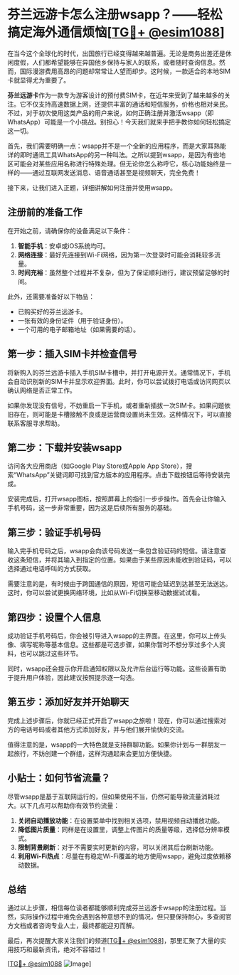 # 芬兰远游卡怎么注册wsapp？——轻松搞定海外通信烦恼[[TG💪+ @esim1088](https://t.me/s/esim1088)]

在当今这个全球化的时代，出国旅行已经变得越来越普遍。无论是商务出差还是休闲度假，人们都希望能够在异国他乡保持与家人的联系，或者随时查询信息。然而，国际漫游费用高昂的问题却常常让人望而却步。这时候，一款适合的本地SIM卡就显得尤为重要了。

**芬兰远游卡**作为一款专为游客设计的预付费SIM卡，在近年来受到了越来越多的关注。它不仅支持高速数据上网，还提供丰富的通话和短信服务，价格也相对亲民。不过，对于初次使用这类产品的用户来说，如何正确注册并激活wsapp（即WhatsApp）可能是一个小挑战。别担心！今天我们就来手把手教你如何轻松搞定这一切。

首先，我们需要明确一点：wsapp并不是一个全新的应用程序，而是大家耳熟能详的即时通讯工具WhatsApp的另一种叫法。之所以提到wsapp，是因为有些地区可能会对某些应用名称进行特殊处理。但无论你怎么称呼它，核心功能始终是一样的——通过互联网发送消息、语音通话甚至是视频聊天，完全免费！

接下来，让我们进入正题，详细讲解如何注册并使用wsapp。

## 注册前的准备工作

在开始之前，请确保你的设备满足以下条件：
1. **智能手机**：安卓或iOS系统均可。
2. **网络连接**：最好先连接到Wi-Fi网络，因为第一次登录时可能会消耗较多流量。
3. **时间充裕**：虽然整个过程并不复杂，但为了保证顺利进行，建议预留足够的时间。

此外，还需要准备好以下物品：
- 已购买好的芬兰远游卡。
- 一张有效的身份证件（用于验证身份）。
- 一个可用的电子邮箱地址（如果需要的话）。

## 第一步：插入SIM卡并检查信号

将新购入的芬兰远游卡插入手机SIM卡槽中，并打开电源开关。通常情况下，手机会自动识别新的SIM卡并显示欢迎界面。此时，你可以尝试拨打电话或访问网页以确认网络是否正常工作。

如果你发现没有信号，不妨重启一下手机，或者重新插拔一次SIM卡。如果问题依旧存在，则可能是卡槽接触不良或是运营商设置尚未生效。这种情况下，可以直接联系客服寻求帮助。

## 第二步：下载并安装wsapp

访问各大应用商店（如Google Play Store或Apple App Store），搜索“WhatsApp”关键词即可找到官方版本的应用程序。点击下载按钮后等待安装完成。

安装完成后，打开wsapp图标，按照屏幕上的指引一步步操作。首先会让你输入手机号码，这一步非常重要，因为这是后续所有服务的基础。

## 第三步：验证手机号码

输入完手机号码之后，wsapp会向该号码发送一条包含验证码的短信。请注意查收这条短信，并将其输入到指定的位置。如果由于某些原因未能收到验证码，可以选择通过电话呼叫的方式获取。

需要注意的是，有时候由于跨国通信的原因，短信可能会延迟到达甚至无法送达。这时，你可以尝试更换网络环境，比如从Wi-Fi切换至移动数据试试看。

## 第四步：设置个人信息

成功验证手机号码后，你会被引导进入wsapp的主界面。在这里，你可以上传头像、填写昵称等基本信息。这些都是可选步骤，如果你暂时不想分享过多个人资料，也可以跳过这些环节。

同时，wsapp还会提示你开启通知权限以及允许后台运行等功能。这些设置有助于提升用户体验，因此建议按照提示逐一勾选。

## 第五步：添加好友并开始聊天

完成上述步骤后，你就已经正式开启了wsapp之旅啦！现在，你可以通过搜索对方的电话号码或者其他方式添加好友，并与他们展开愉快的交流。

值得注意的是，wsapp的一大特色就是支持群聊功能。如果你计划与一群朋友一起旅行，不妨创建一个群组，这样沟通起来会更加方便快捷。

## 小贴士：如何节省流量？

尽管wsapp是基于互联网运行的，但如果使用不当，仍然可能导致流量消耗过大。以下几点可以帮助你有效节约流量：

1. **关闭自动播放功能**：在设置菜单中找到相关选项，禁用视频自动播放功能。
2. **降低图片质量**：同样是在设置里，调整上传图片的质量等级，选择低分辨率模式。
3. **限制背景刷新**：对于不需要实时更新的内容，可以关闭其后台刷新功能。
4. **利用Wi-Fi热点**：尽量在有稳定Wi-Fi覆盖的地方使用wsapp，避免过度依赖移动数据。

## 总结

通过以上步骤，相信每位读者都能够顺利完成芬兰远游卡wsapp的注册过程。当然，实际操作过程中难免会遇到各种意想不到的情况，但只要保持耐心，多查阅官方文档或者咨询专业人士，最终都能迎刃而解。

最后，再次提醒大家关注我们的频道[[TG💪+ @esim1088](https://t.me/s/esim1088)]，那里汇聚了大量的实用技巧和最新资讯，绝对不容错过！

[[TG💪+ @esim1088](https://t.me/s/esim1088) ![Image](https://i.postimg.cc/4NQfJmqS/Snipaste-2025-05-13-00-14-12.png)]